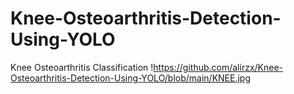 # Knee-Osteoarthritis-Detection-Using-YOLO
Knee Osteoarthritis Classification
!https://github.com/alirzx/Knee-Osteoarthritis-Detection-Using-YOLO/blob/main/KNEE.jpg
